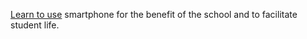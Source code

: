 [Learn to use](https://vk.com/@physvsu-8-poleznyh-prilozhenii-dlya-studenta) smartphone for the benefit of the school and to facilitate student life.